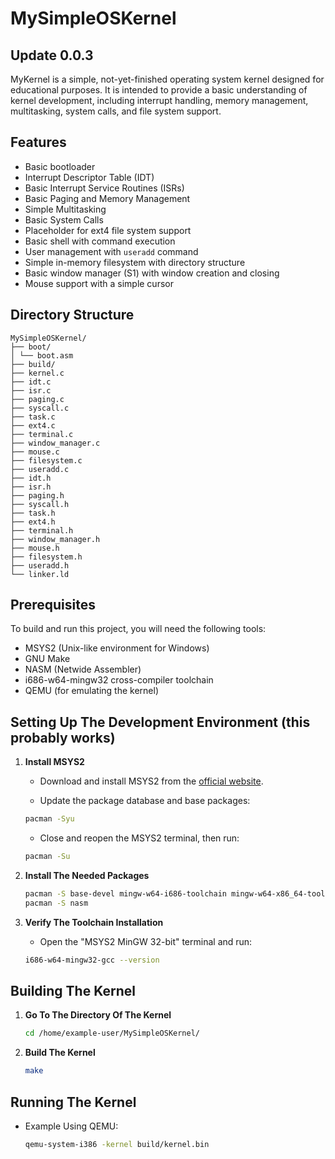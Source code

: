 # MySimpleOSKernel

## Update 0.0.3

MyKernel is a simple, not-yet-finished operating system kernel designed for educational purposes. It is intended to provide a basic understanding of kernel development, including interrupt handling, memory management, multitasking, system calls, and file system support.

## Features

- Basic bootloader
- Interrupt Descriptor Table (IDT)
- Basic Interrupt Service Routines (ISRs)
- Basic Paging and Memory Management
- Simple Multitasking
- Basic System Calls
- Placeholder for ext4 file system support
- Basic shell with command execution
- User management with `useradd` command
- Simple in-memory filesystem with directory structure
- Basic window manager (S1) with window creation and closing
- Mouse support with a simple cursor

## Directory Structure
```
MySimpleOSKernel/
├── boot/
│ └── boot.asm
├── build/
├── kernel.c
├── idt.c
├── isr.c
├── paging.c
├── syscall.c
├── task.c
├── ext4.c
├── terminal.c
├── window_manager.c
├── mouse.c
├── filesystem.c
├── useradd.c
├── idt.h
├── isr.h
├── paging.h
├── syscall.h
├── task.h
├── ext4.h
├── terminal.h
├── window_manager.h
├── mouse.h
├── filesystem.h
├── useradd.h
└── linker.ld
```
## Prerequisites

To build and run this project, you will need the following tools:

- MSYS2 (Unix-like environment for Windows)
- GNU Make
- NASM (Netwide Assembler)
- i686-w64-mingw32 cross-compiler toolchain
- QEMU (for emulating the kernel)

## Setting Up The Development Environment (this probably works)

1. **Install MSYS2**

    - Download and install MSYS2 from the [official website](https://www.msys2.org/).

    - Update the package database and base packages:
    ```sh
    pacman -Syu
    ```

    - Close and reopen the MSYS2 terminal, then run:
    ```sh
    pacman -Su
    ```

2. **Install The Needed Packages**
    ```sh
    pacman -S base-devel mingw-w64-i686-toolchain mingw-w64-x86_64-toolchain
    pacman -S nasm
    ```

3. **Verify The Toolchain Installation**
    - Open the "MSYS2 MinGW 32-bit" terminal and run:
    ```sh
    i686-w64-mingw32-gcc --version
    ```

## Building The Kernel

1. **Go To The Directory Of The Kernel**
    ```sh
    cd /home/example-user/MySimpleOSKernel/
    ```

2. **Build The Kernel**
    ```sh
    make
    ```

## Running The Kernel

- Example Using QEMU:
    ```sh
    qemu-system-i386 -kernel build/kernel.bin
    ```
